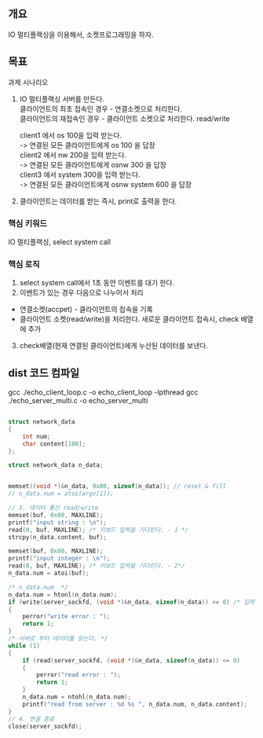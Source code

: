 ## 개요

IO 멀티플랙싱을 이용해서, 소켓프로그래밍을 하자.

## 목표

과제 시나리오

1. IO 멀티플랙싱 서버를 만든다.  
   클라이언트의 최초 접속인 경우 - 연결소켓으로 처리한다.  
   클라이언트의 재접속인 경우 - 클라이언트 소켓으로 처리한다. read/write

   client1 에서 os 100을 입력 받는다.  
   -> 연결된 모든 클라이언트에게 os 100 을 답장  
   client2 에서 nw 200을 입력 받는다.  
   -> 연결된 모든 클라이언트에게 osnw 300 을 답장  
   client3 에서 system 300을 입력 받는다.  
   -> 연결된 모든 클라이언트에게 osnw system 600 을 답장

2. 클라이언트는 데이터를 받는 즉시, print로 출력을 한다.

### 핵심 키워드

IO 멀티플랙싱, select system call

### 핵심 로직

1. select system call에서 1초 동안 이벤트를 대기 한다.
2. 이벤트가 있는 경우 다음으로 나누어서 처리

- 연결소켓(accpet) - 클라이언트의 접속을 기록
- 클라이언트 소켓(read/write)을 처리한다.
  새로운 클라이언트 접속시, check 배열에 추가

3. check배열(현재 연결된 클라이언트)에게 누산된 데이터를 보낸다.

## dist 코드 컴파일

gcc ./echo_client_loop.c -o echo_client_loop -lpthread
gcc ./echo_server_multi.c -o echo_server_multi

```c++

struct network_data
{
    int num;
    char content[100];
};

struct network_data n_data;


memset((void *)&n_data, 0x00, sizeof(n_data)); // reset & fill
// n_data.num = atoi(argv[1]);

// 3. 데이터 통신 read/write
memset(buf, 0x00, MAXLINE);
printf("input string : \n");
read(0, buf, MAXLINE); /* 키보드 입력을 기다린다. - 1 */
strcpy(n_data.content, buf);

memset(buf, 0x00, MAXLINE);
printf("input integer : \n");
read(0, buf, MAXLINE); /* 키보드 입력을 기다린다. - 2*/
n_data.num = atoi(buf);

/* n_data.num  */
n_data.num = htonl(n_data.num);
if (write(server_sockfd, (void *)&n_data, sizeof(n_data)) <= 0) /* 입력 받은 데이터를 서버로 전송한다. */
{
    perror("write error : ");
    return 1;
}
/* 서버로 부터 데이터를 읽는다. */
while (1)
{
    if (read(server_sockfd, (void *)&n_data, sizeof(n_data)) <= 0)
    {
        perror("read error : ");
        return 1;
    }
    n_data.num = ntohl(n_data.num);
    printf("read from server : %d %s ", n_data.num, n_data.content);
}
// 4. 연결 종료
close(server_sockfd);

```
